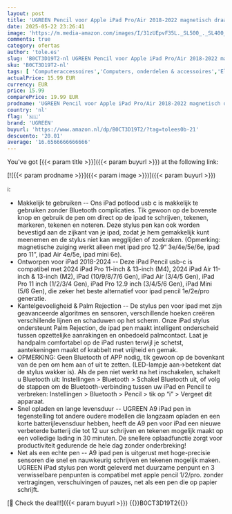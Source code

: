 ```yaml
---
layout: post
title: 'UGREEN Pencil voor Apple iPad Pro/Air 2018-2022 magnetisch draadloos opladen snel opladen macht kantelgevoeligheid Palm Rejection Stylus Pencil compatibel met iPad/iPad Pro/iPad Mini/iPad Air'
date: 2025-05-22 23:26:41
image: 'https://m.media-amazon.com/images/I/31zUEpvF35L._SL500_._SL400_.jpg'
comments: true
category: ofertas
author: 'tole.es'
slug: 'B0CT3D19T2-nl UGREEN Pencil voor Apple iPad Pro/Air 2018-2022 magnetisch...'
sku: 'B0CT3D19T2-nl'
tags: [ 'Computeraccessoires','Computers, onderdelen & accessoires','Elektronica','Pennen voor grafische tablets','Toetsenborden, muizen & invoerapparaten','ugreen','🇳🇱', ]
actualPrice: 15.99 EUR
currency: EUR
price: 15.99
comparePrice: 19.99 EUR
prodname: 'UGREEN Pencil voor Apple iPad Pro/Air 2018-2022 magnetisch draadloos opladen snel opladen macht kantelgevoeligheid Palm Rejection Stylus Pencil compatibel met iPad/iPad Pro/iPad Mini/iPad Air'
country: 'nl'
flag: '🇳🇱'
brand: 'UGREEN'
buyurl: 'https://www.amazon.nl/dp/B0CT3D19T2/?tag=tolees0b-21'
descuento: '20.01'
average: '16.6566666666666'
---
```


You've got [{{< param title >}}]({{< param buyurl >}}) at the following link:

[![{{< param prodname >}}]({{< param image >}})]({{< param buyurl >}})

ℹ️:

- Makkelijk te gebruiken -- Ons iPad potlood usb c is makkelijk te gebruiken zonder Bluetooth complicaties. Tik gewoon op de bovenste knop en gebruik de pen om direct op de ipad te schrijven, tekenen, markeren, tekenen en noteren. Deze stylus pen kan ook worden bevestigd aan de zijkant van je ipad, zodat je hem gemakkelijk kunt meenemen en de stylus niet kan wegglijden of zoekraken. (Opmerking: magnetische zuiging werkt alleen met ipad pro 12.9“ 3e/4e/5e/6e, ipad pro 11”, ipad Air 4e/5e, ipad mini 6e).
- Ontworpen voor iPad 2018-2024 -- Deze iPad Pencil usb-c is compatibel met 2024 iPad Pro 11-inch & 13-inch (M4), 2024 iPad Air 11-inch & 13-inch (M2), iPad (10/9/8/7/6 Gen), iPad Air (3/4/5 Gen), iPad Pro 11 inch (1/2/3/4 Gen), iPad Pro 12.9 inch (3/4/5/6 Gen), iPad Mini (5/6 Gen), die zeker het beste alternatief voor ipad pencil 1e/2e/pro generatie.
- Kantelgevoeligheid & Palm Rejection -- De stylus pen voor ipad met zijn geavanceerde algoritmes en sensoren, verschillende hoeken creëren verschillende lijnen en schaduwen op het scherm. Onze iPad stylus ondersteunt Palm Rejection, de ipad pen maakt intelligent onderscheid tussen opzettelijke aanrakingen en onbedoeld palmcontact. Laat je handpalm comfortabel op de iPad rusten terwijl je schetst, aantekeningen maakt of krabbelt met vrijheid en gemak.
- OPMERKING: Geen Bluetooth of APP nodig, tik gewoon op de bovenkant van de pen om hem aan of uit te zetten. (LED-lampje aan→betekent dat de stylus wakker is). Als de pen niet werkt na het inschakelen, schakelt u Bluetooth uit: Instellingen > Bluetooth > Schakel Bluetooth uit, of volg de stappen om de Bluetooth-verbinding tussen uw iPad en Pencil te verbreken: Instellingen > Bluetooth > Pencil > tik op “i” > Vergeet dit apparaat.
- Snel opladen en lange levensduur -- UGREEN A9 iPad pen in tegenstelling tot andere oudere modellen die langzaam opladen en een korte batterijlevensduur hebben, heeft de A9 pen voor iPad een nieuwe verbeterde batterij die tot 12 uur schrijven en tekenen mogelijk maakt op een volledige lading in 30 minuten. De snellere oplaadfunctie zorgt voor productiviteit gedurende de hele dag zonder onderbreking!
- Net als een echte pen -- A9 ipad pen is uitgerust met hoge-precisie sensoren die snel en nauwkeurig schrijven en tekenen mogelijk maken. UGREEN iPad stylus pen wordt geleverd met duurzame penpunt en 3 verwisselbare penpunten is compatibel met apple pencil 1/2/pro. zonder vertragingen, verschuivingen of pauzes, net als een pen die op papier schrijft.

[🛒 Check the deal!!]({{< param buyurl >}})
{{<world>}}B0CT3D19T2{{</world>}}
